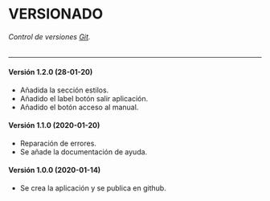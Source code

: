 # VERSIONADO
###### _Control de versiones [Git](https://git-scm.com/)_.
___
#### Versión 1.2.0 (28-01-20)
* Añadida la sección estilos. 
* Añadido el label botón salir aplicación.
* Añadido el botón acceso al manual.

#### Versión 1.1.0 (2020-01-20)
* Reparación de errores.
* Se añade la documentación de ayuda.
#### Versión 1.0.0 (2020-01-14) 
* Se crea la aplicación y se publica en github.